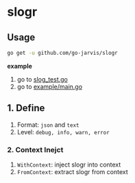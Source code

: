 # slogr

## Usage

```bash
go get -u github.com/go-jarvis/slogr
```

**example**

1. go to [slog_test.go](./slogr_test.go)
2. go to [example/main.go](./__example__/main.go)


## 1. Define

1. Format: `json` and `text`
2. Level: `debug, info, warn, error`

### 2. Context Inejct

1. `WithContext`: inject slogr into context
2. `FromContext`: extract slogr from context 



